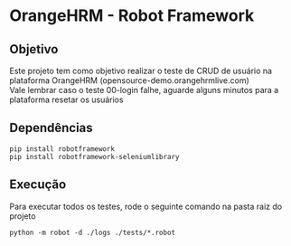# OrangeHRM - Robot Framework

## Objetivo
Este projeto tem como objetivo realizar o teste de CRUD de usuário na plataforma OrangeHRM (opensource-demo.orangehrmlive.com)  
Vale lembrar caso o teste 00-login falhe, aguarde alguns minutos para a plataforma resetar os usuários

## Dependências
```
pip install robotframework
pip install robotframework-seleniumlibrary
```

## Execução
Para executar todos os testes, rode o seguinte comando na pasta raiz do projeto
```
python -m robot -d ./logs ./tests/*.robot
```
